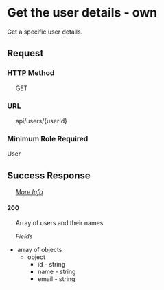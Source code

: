 # Get the user details - own

Get a specific user details.

## Request

### HTTP Method
&nbsp;&nbsp;&nbsp;&nbsp; GET

### URL
&nbsp;&nbsp;&nbsp;&nbsp; api/users/{userId}

### Minimum Role Required
User

## Success Response

&nbsp;&nbsp;&nbsp;&nbsp; [*More Info*](../Kinergize%20-%20API%20Documentation.md)

#### 200
&nbsp;&nbsp;&nbsp;&nbsp; Array of users and their names

&nbsp;&nbsp;&nbsp;&nbsp; *Fields*
- array of objects
  - object
    - id - string
    - name - string
    - email - string
